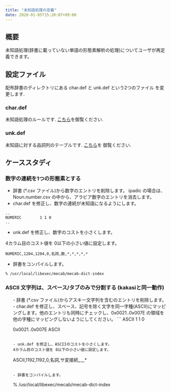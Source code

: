 ```yaml
---
title: "未知語処理の定義"
date: 2020-01-05T15:20:07+09:00
---
```


## 概要
未知語処理(辞書に載っていない単語の形態素解析の処理)についてユーザが再定義できます。

## 設定ファイル

配布辞書のディレクトリにある char.def と unk.def という2つのファイル
を変更します.

### char.def
未知語処理のルールです. [こちら](learn.html)を御覧ください.


### unk.def
未知語に対する品詞列のテーブルです. [こちら](learn.html)を
御覧ください. 

## ケーススタディ
### 数字の連続を1つの形態素とする

- 辞書 (*.csv ファイル)から数字のエントリを削除します。
    ipadic の場合は、Noun.number.csv の中から、アラビア数字のエントリを消去します。
- char.def を修正し、数字の連続が未知語になるようにします。
```
..
NUMERIC        1 1 0
..
```

- unk.def を修正し、数字のコストを小さくします。

4カラム目のコスト値を 0以下の小さい値に設定します。
```
NUMERIC,1204,1204,0,名詞,数,*,*,*,*,*
```

- 辞書をコンパイルします。
```
% /usr/local/libexec/mecab/mecab-dict-index 
```

### ASCII 文字列は、スペース/タブのみで分割する (kakasiと同一動作)
<ul>
- 辞書 (*.csv ファイル)からアスキー文字列を含むのエントリを削除します。
- char.def を修正し、スペース、記号を除く文字を同一字種(ASCII)にマッピ
    ングします。他のエントリも同時にチェックし、0x0021..0x007E の領域を
    他の字種にマッピングしないようにしてください。
```
ASCII       1 1 0

0x0021..0x007E ASCII
```

- unk.def を修正し、ASCIIのコストを小さくします。
4カラム目のコスト値を 0以下の小さい値に設定します。
```
ASCII,1192,1192,0,名詞,サ変接続,*,*,*,*,*
```

- 辞書をコンパイルします。
```
% /usr/local/libexec/mecab/mecab-dict-index 
```
